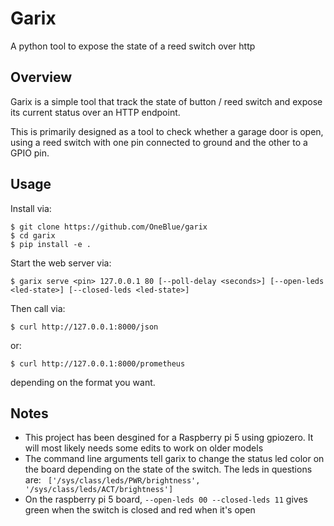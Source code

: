 # Garix

A python tool to expose the state of a reed switch over http

## Overview

Garix is a simple tool that track the state of button / reed switch and expose its current status over an HTTP endpoint.

This is primarily designed as a tool to check whether a garage door is open, using a reed switch with one pin connected to ground and the other to a GPIO pin.

## Usage

Install via:

```
$ git clone https://github.com/OneBlue/garix
$ cd garix
$ pip install -e .
```

Start the web server via:

```
$ garix serve <pin> 127.0.0.1 80 [--poll-delay <seconds>] [--open-leds <led-state>] [--closed-leds <led-state>]
```

Then call via:

```
$ curl http://127.0.0.1:8000/json
```

or:

```
$ curl http://127.0.0.1:8000/prometheus
```

depending on the format you want.


## Notes

- This project has been desgined for a Raspberry pi 5 using gpiozero. It will most likely needs some edits to work on older models
- The <leds> command line arguments tell garix to change the status led color on the board depending on the state of the switch. The leds in questions are: ` ['/sys/class/leds/PWR/brightness', '/sys/class/leds/ACT/brightness']`
- On the raspberry pi 5 board, `--open-leds 00 --closed-leds 11` gives green when the switch is closed and red when it's open
